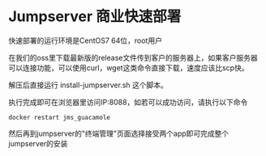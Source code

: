 # Jumpserver 商业快速部署
快速部署的运行环境是CentOS7 64位，root用户

在我们的oss里下载最新版的release文件传到客户的服务器上，如果客户服务器可以连接功能，可以使用curl，wget这类命令直接下载，速度应该比scp快。

解压后直接运行 install-jumpserver.sh 这个脚本。

执行完成即可在浏览器里访问IP:8088，如若可以成功访问，请执行以下命令

    docker restart jms_guacamole

然后再到jumpserver的"终端管理"页面选择接受两个app即可完成整个jumpserver的安装


